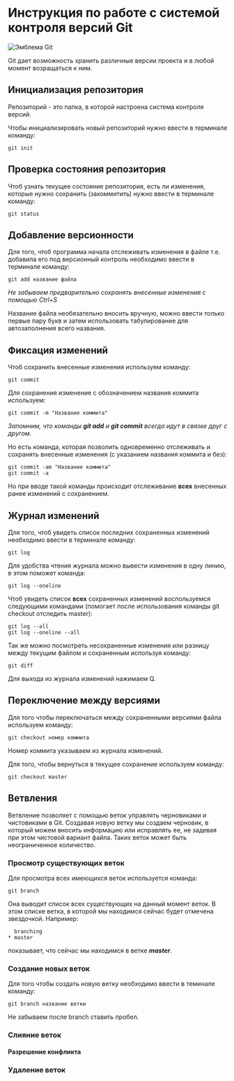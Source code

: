 # **Инструкция по работе с системой контроля версий Git**

![Эмблема Git](git.jpg)

Git дает возможность хранить различные версии проекта и в любой момент возращаться к ним.

## Инициализация репозитория

Репозиторий - это папка, в которой настроена система контроля версий.

Чтобы инициализировать новый репозиторий нужно ввести в терминале команду:

    git init

## Проверка состояния репозитория

Чтоб узнать текущее состояние репозитория, есть ли изменения, которые нужно сохранить (закоммитить) нужно ввести в терминале команду:

    git status

## Добавление версионности

Для того, чтоб программа начала отслеживать изменения в файле т.е. добавила его под версионный контроль необходимо ввести в терминале команду:

    git add название файла

*Не забываем предварительно сохранять внесенные изменения с помощью Ctrl+S*

Название файла необязательно вносить вручную, можно ввести только первые пару букв и затем использовать табулирование для автозаполнения всего названия.

## Фиксация изменений

Чтоб сохранить внесенные изменения используем команду:

    git commit

Для сохранения изменение с обозначением названия коммита используем:

    git commit -m "Название коммита"

*Запомним, что команды **git add** и **git commit** всегда идут в связке друг с другом.*

Но есть команда, которая позволить одновременно отслеживать и сохранять внесенные изменения (с указанием названия коммита и без):

    git commit -am "Название коммита"
    git commit -a

Но при вводе такой команды происходит отслеживание **всех** внесенных ранее изменений с сохранением.

## Журнал изменений

Для того, чтоб увидеть список последних сохраненных изменений необходимо ввести в терминале команду:

    git log

Для удобства чтения журнала можно вывести изменения в одну линию, в этом поможет команда:

    git log --oneline

Чтоб увидеть список **всех** сохраненных изменений воспользуемся следующими командами (помогает после использования команды git checkout отследить master):

    git log --all
    git log --oneline --all

Так же можно посмотреть несохраненные изменения или разницу между текущим файлом и сохраненным используя команду:

    git diff

Для выхода из журнала изменений нажимаем Q.

## Переключение между версиями

Для того чтобы переключаться между сохраненными версиями файла используем команду:

    git checkout номер коммита

Номер коммита указываем из журнала изменений.

Для того, чтобы вернуться в текущее сохранение используем команду:

    git checkout master

## Ветвления

Ветвление позволяет с помощью веток управлять черновиками и чистовиками в Git. Создавая новую ветку мы создаем черновик, в который можем вносить информацию или исправлять ее, не задевая при этом чистовой вариант файла. Таких веток может быть неограниченное количество.

### Просмотр существующих веток

Для просмотра всех имеющихся веток используется команда:

    git branch

Она выводит список всех существующих на данный момент веток. В этом списке ветка, в которой мы находимся сейчас будет отмечена звездочкой. Например:

      branching
    * master

показывает, что сейчас мы находимся в ветке __*master*__.

### Создание новых веток 

Для того чтобы создать новую ветку необходимо ввести в теминале команду:

    git branch название ветки

Не забываем после branch ставить пробел.

### Слияние веток

#### Разрешение конфликта

### Удаление веток